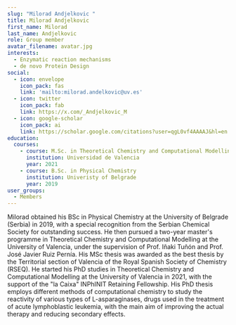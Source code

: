 ```yaml
---
slug: "Milorad Andjelkovic "
title: Milorad Andjelkovic
first_name: Milorad
last_name: Andjelkovic
role: Group member
avatar_filename: avatar.jpg
interests:
  - Enzymatic reaction mechanisms
  - de novo Protein Design
social:
  - icon: envelope
    icon_pack: fas
    link: 'mailto:milorad.andelkovic@uv.es'
  - icon: twitter
    icon_pack: fab
    link: https://x.com/_Andjelkovic_M
  - icon: google-scholar
    icon_pack: ai
    link: https://scholar.google.com/citations?user=qgL0vf4AAAAJ&hl=en
education:
  courses:
    - course: M.Sc. in Theoretical Chemistry and Computational Modelling
      institution: Universidad de Valencia
      year: 2021
    - course: B.Sc. in Physical Chemistry
      institution: Univeristy of Belgrade
      year: 2019
user_groups:
  - Members
---
```


Milorad obtained his BSc in Physical Chemistry at the University of Belgrade (Serbia) in 2019, with a special recognition from the Serbian Chemical Society for outstanding success. He then pursued a two-year master's programme in Theoretical Chemistry and Computational Modelling at the University of Valencia, under the supervision of Prof. Iñaki Tuñón and Prof. José Javier Ruiz Pernía. His MSc thesis was awarded as the best thesis by the Territorial section of Valencia of the Royal Spanish Society of Chemistry (RSEQ). He started his PhD studies in Theoretical Chemistry and Computational Modelling at the University of Valencia in 2021, with the support of the "la Caixa" INPhINIT Retaining Fellowship. His PhD thesis employs different methods of computational chemistry to study the reactivity of various types of L-asparaginases, drugs used in the treatment of acute lymphoblastic leukemia, with the main aim of improving the actual therapy and reducing secondary effects.
